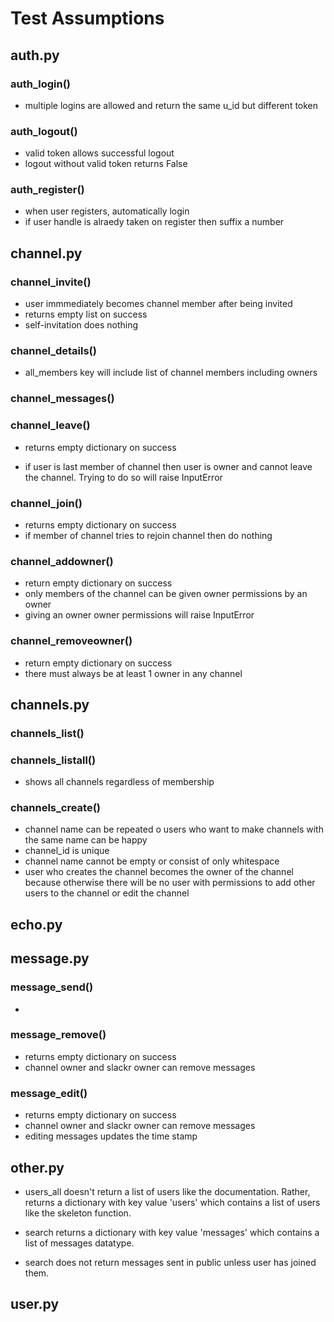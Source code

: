 # Test Assumptions

## auth.py

### auth_login()
- multiple logins are allowed and return the same u_id but different token

### auth_logout()
- valid token allows successful logout
- logout without valid token returns False

### auth_register()
- when user registers, automatically login
- if user handle is alraedy taken on register then suffix a number

## channel.py

### channel_invite()
- user immmediately becomes channel member after being invited
- returns empty list on success
- self-invitation does nothing

### channel_details()
- all_members key will include list of channel members including owners

### channel_messages()

### channel_leave()
- returns empty dictionary on success

- if user is last member of channel then user is owner and cannot leave the channel. Trying to do so will raise InputError

### channel_join()
- returns empty dictionary on success
- if member of channel tries to rejoin channel then do nothing

### channel_addowner()
- return empty dictionary on success
- only members of the channel can be given owner permissions by an owner
- giving an owner owner permissions will raise InputError

### channel_removeowner()
- return empty dictionary on success
- there must always be at least 1 owner in any channel

## channels.py

### channels_list()

### channels_listall()
- shows all channels regardless of membership

### channels_create()
- channel name can be repeated o users who want to make channels with the same name can be happy
- channel_id is unique
- channel name cannot be empty or consist of only whitespace
- user who creates the channel becomes the owner of the channel because otherwise there will be no user with permissions to add other users to the channel or edit the channel

## echo.py

## message.py

### message_send()
- 

### message_remove()
- returns empty dictionary on success
- channel owner and slackr owner can remove messages

### message_edit()
- returns empty dictionary on success
- channel owner and slackr owner can remove messages
- editing messages updates the time stamp

## other.py
- users_all doesn't return a list of users like the documentation. Rather, returns a dictionary with key value 'users' which contains a list of users like the skeleton function. 

- search returns a dictionary with key value 'messages' which contains a list of messages datatype. 
- search does not return messages sent in public unless user has joined them.


## user.py
